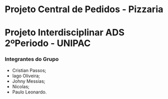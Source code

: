 # Projeto Central de Pedidos - Pizzaria

# Projeto Interdisciplinar ADS 2ºPeriodo - UNIPAC

### Integrantes do Grupo
- Cristian Passos;<br  />
- Iago Oliveira;<br  />
- Johny Messias;<br  />
- Nicolas;<br  />
- Paulo Leonardo.<br  />
